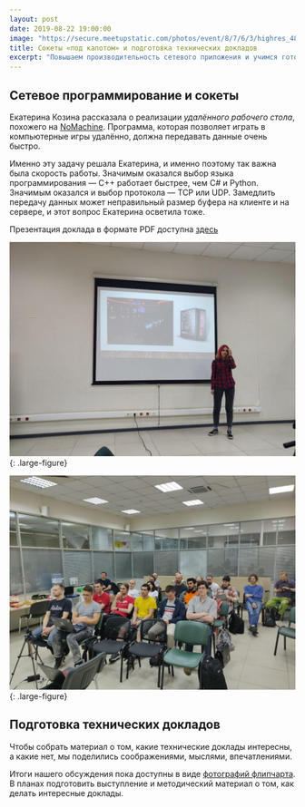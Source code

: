 ```yaml
---
layout: post
date: 2019-08-22 19:00:00
image: "https://secure.meetupstatic.com/photos/event/8/7/6/3/highres_483994659.jpeg"
title: Сокеты «под капотом» и подготовка технических докладов
excerpt: "Повышаем производительность сетевого приложения и учимся готовить технические доклады."
---
```


## Сетевое программирование и сокеты

Екатерина Козина рассказала о реализации *удалённого рабочего стола*, похожего на [NoMachine](https://www.nomachine.com/ru). Программа, которая позволяет играть в компьютерные игры удалённо, должна передавать данные очень быстро.

Именно эту задачу решала Екатерина, и именно поэтому так важна была скорость работы. Значимым оказался выбор языка программирования&nbsp;&mdash; C++ работает быстрее, чем C# и Python. Значимым оказался и выбор протокола&nbsp;&mdash; TCP или UDP. Замедлить передачу данных может неправильный размер буфера на клиенте и на сервере, и этот вопрос Екатерина осветила тоже.

Презентация доклада в формате PDF доступна [здесь](/downloads/sockets-under-bonnet.pdf)

![Сокеты под капотом](/downloads/sockets-under-bonnet-1.jpg){: .large-figure}

![Сокеты под капотом](/downloads/sockets-under-bonnet-2.jpg){: .large-figure}

## Подготовка технических докладов

Чтобы собрать материал о том, какие технические доклады интересны, а какие нет, мы поделились соображениями, мыслями, впечатлениями.

Итоги нашего обсуждения пока доступны в виде [фотографий флипчарта](https://www.meetup.com/progmsk/photos/30282628/484217332/). В планах подготовить выступление и методический материал о том, как делать интересные доклады.